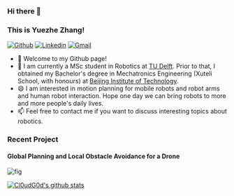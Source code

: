 ### Hi there 👋
### This is Yuezhe Zhang!

[![Github](https://img.shields.io/badge/-Github-000?style=flat&logo=Github&logoColor=white)](https://github.com/yuezhezhang)
[![Linkedin](https://img.shields.io/badge/-LinkedIn-blue?style=flat&logo=Linkedin&logoColor=white)](https://www.linkedin.com/in/yuezhe-frankie-zhang-a36b35197/)
[![Gmail](https://img.shields.io/badge/-Gmail-c14438?style=flat&logo=Gmail&logoColor=white)](mailto:zyz994141@gmail.com)

- 🔭 Welcome to my Github page! 
- 🌱 I am currently a MSc student in Robotics at [TU Delft](https://www.tudelft.nl/en/). Prior to that, I obtained my Bachelor's degree in Mechatronics Engineering (Xuteli School, with honours) at [Beijing Institute of Technology](https://english.bit.edu.cn/).
- 😄 I am interested in motion planning for mobile robots and robot arms and human robot interaction. Hope one day we can bring robots to more and more people's daily lives.
- 📫 Feel free to contact me if you want to discuss interesting topics about robotics.

### Recent Project
#### Global Planning and Local Obstacle Avoidance for a Drone
![fig](https://github.com/yuezhezhang/images_folder/blob/master/RO47005.gif)


[![Cl0udG0d's github stats](https://github-readme-stats.vercel.app/api?username=yuezhezhang)](https://github.com/anuraghazra/github-readme-stats)

<!--
**yuezhezhang/yuezhezhang** is a ✨ _special_ ✨ repository because its `README.md` (this file) appears on your GitHub profile.

Here are some ideas to get you started:

- 🔭 I’m currently working on ...
- 🌱 I’m currently learning ...
- 👯 I’m looking to collaborate on ...
- 🤔 I’m looking for help with ...
- 💬 Ask me about ...
- 📫 How to reach me: ...
- 😄 Pronouns: ...
- ⚡ Fun fact: ...
-->
